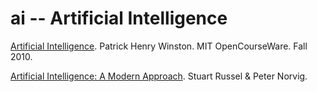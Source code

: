 ai -- Artificial Intelligence
=============================

[Artificial Intelligence](http://ocw.mit.edu/courses/electrical-engineering-and-computer-science/6-034-artificial-intelligence-fall-2010/index.htm). Patrick Henry Winston. MIT OpenCourseWare. Fall 2010.

[Artificial Intelligence: A Modern Approach](http://aima.cs.berkeley.edu/). Stuart Russel & Peter Norvig. 